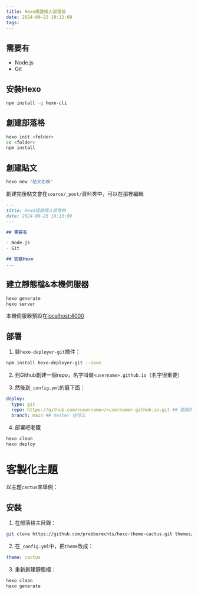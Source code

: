 ```yaml
---
title: Hexo搭建個人部落格
date: 2024-09-25 19:13:09
tags:
---
```


## 需要有

- Node.js
- Git

## 安裝Hexo

```sh
npm install -g hexo-cli
```

## 創建部落格

```sh
hexo init <folder>
cd <folder>
npm install
```

## 創建貼文

```sh
hexo new "貼文名稱"
```

創建完後貼文會在`source/_post/`資料夾中，可以在那裡編輯

```markdown
---
title: Hexo搭建個人部落格
date: 2024-09-25 19:13:09
---

## 需要有

- Node.js
- Git

## 安裝Hexo
...
```

## 建立靜態檔&本機伺服器

```sh
hexo generate
hexo server
```

本機伺服器預設在[localhost:4000](https://youtu.be/dQw4w9WgXcQ?si=uPqVhaFQsc-12SYg) 

## 部署

1. 裝`hexo-deployer-git`插件：

```sh
npm install hexo-deployer-git --save
```

2. 到Github創建一個repo，名字叫做`<username>.github.io`（名字很重要）

3. 然後到`_config.yml`的最下面：

```yml
deploy:
  type: git
  repo: https://github.com/<username>/<username>.github.io.git ## 剛剛的repo
  branch: main ## master 也可以
```

4. 部署吧老鐵

```sh
hexo clean
hexo deploy
```

# 客製化主題

以主題`cactus`來舉例：

## 安裝

1. 在部落格主目錄：
```sh
git clone https://github.com/probberechts/hexo-theme-cactus.git themes/cactus
```

2. 在`_config.yml`中，把`theme`改成：
```yml
theme: cactus
```

3. 重新創建靜態檔：
```sh
hexo clean
hexo generate
```
